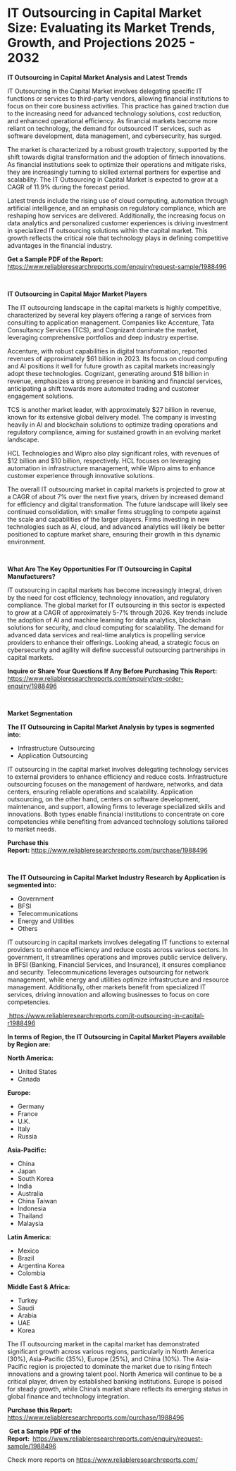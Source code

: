 <p><h1>IT Outsourcing in Capital Market Size: Evaluating its Market Trends, Growth, and Projections 2025 - 2032</h1></p><p><strong>IT Outsourcing in Capital Market Analysis and Latest Trends</strong></p>
<p><p>IT Outsourcing in the Capital Market involves delegating specific IT functions or services to third-party vendors, allowing financial institutions to focus on their core business activities. This practice has gained traction due to the increasing need for advanced technology solutions, cost reduction, and enhanced operational efficiency. As financial markets become more reliant on technology, the demand for outsourced IT services, such as software development, data management, and cybersecurity, has surged.</p><p>The market is characterized by a robust growth trajectory, supported by the shift towards digital transformation and the adoption of fintech innovations. As financial institutions seek to optimize their operations and mitigate risks, they are increasingly turning to skilled external partners for expertise and scalability. The IT Outsourcing in Capital Market is expected to grow at a CAGR of 11.9% during the forecast period. </p><p>Latest trends include the rising use of cloud computing, automation through artificial intelligence, and an emphasis on regulatory compliance, which are reshaping how services are delivered. Additionally, the increasing focus on data analytics and personalized customer experiences is driving investment in specialized IT outsourcing solutions within the capital market. This growth reflects the critical role that technology plays in defining competitive advantages in the financial industry.</p></p>
<p><strong>Get a Sample PDF of the Report:&nbsp;</strong> <a href="https://www.reliableresearchreports.com/enquiry/request-sample/1988496?utm_campaign=3079&utm_medium=2&utm_source=Github&utm_content=ia&utm_term=28032025&utm_id=it-outsourcing-in-capital">https://www.reliableresearchreports.com/enquiry/request-sample/1988496</a></p>
<p>&nbsp;</p>
<p><strong>IT Outsourcing in Capital Major Market Players</strong></p>
<p><p>The IT outsourcing landscape in the capital markets is highly competitive, characterized by several key players offering a range of services from consulting to application management. Companies like Accenture, Tata Consultancy Services (TCS), and Cognizant dominate the market, leveraging comprehensive portfolios and deep industry expertise.</p><p>Accenture, with robust capabilities in digital transformation, reported revenues of approximately $61 billion in 2023. Its focus on cloud computing and AI positions it well for future growth as capital markets increasingly adopt these technologies. Cognizant, generating around $18 billion in revenue, emphasizes a strong presence in banking and financial services, anticipating a shift towards more automated trading and customer engagement solutions.</p><p>TCS is another market leader, with approximately $27 billion in revenue, known for its extensive global delivery model. The company is investing heavily in AI and blockchain solutions to optimize trading operations and regulatory compliance, aiming for sustained growth in an evolving market landscape.</p><p>HCL Technologies and Wipro also play significant roles, with revenues of $12 billion and $10 billion, respectively. HCL focuses on leveraging automation in infrastructure management, while Wipro aims to enhance customer experience through innovative solutions.</p><p>The overall IT outsourcing market in capital markets is projected to grow at a CAGR of about 7% over the next five years, driven by increased demand for efficiency and digital transformation. The future landscape will likely see continued consolidation, with smaller firms struggling to compete against the scale and capabilities of the larger players. Firms investing in new technologies such as AI, cloud, and advanced analytics will likely be better positioned to capture market share, ensuring their growth in this dynamic environment.</p></p>
<p>&nbsp;</p>
<p><strong>What Are The Key Opportunities For IT Outsourcing in Capital Manufacturers?</strong></p>
<p><p>IT outsourcing in capital markets has become increasingly integral, driven by the need for cost efficiency, technology innovation, and regulatory compliance. The global market for IT outsourcing in this sector is expected to grow at a CAGR of approximately 5-7% through 2026. Key trends include the adoption of AI and machine learning for data analytics, blockchain solutions for security, and cloud computing for scalability. The demand for advanced data services and real-time analytics is propelling service providers to enhance their offerings. Looking ahead, a strategic focus on cybersecurity and agility will define successful outsourcing partnerships in capital markets.</p></p>
<p><strong>Inquire or Share Your Questions If Any Before Purchasing This Report:</strong> <a href="https://www.reliableresearchreports.com/enquiry/pre-order-enquiry/1988496?utm_campaign=3079&utm_medium=2&utm_source=Github&utm_content=ia&utm_term=28032025&utm_id=it-outsourcing-in-capital">https://www.reliableresearchreports.com/enquiry/pre-order-enquiry/1988496</a></p>
<p>&nbsp;</p>
<p><strong>Market Segmentation</strong></p>
<p><strong>The IT Outsourcing in Capital Market Analysis by types is segmented into:</strong></p>
<p><ul><li>Infrastructure Outsourcing</li><li>Application Outsourcing</li></ul></p>
<p><p>IT outsourcing in the capital market involves delegating technology services to external providers to enhance efficiency and reduce costs. Infrastructure outsourcing focuses on the management of hardware, networks, and data centers, ensuring reliable operations and scalability. Application outsourcing, on the other hand, centers on software development, maintenance, and support, allowing firms to leverage specialized skills and innovations. Both types enable financial institutions to concentrate on core competencies while benefiting from advanced technology solutions tailored to market needs.</p></p>
<p><strong>Purchase this Report:&nbsp;</strong><a href="https://www.reliableresearchreports.com/purchase/1988496?utm_campaign=3079&utm_medium=2&utm_source=Github&utm_content=ia&utm_term=28032025&utm_id=it-outsourcing-in-capital">https://www.reliableresearchreports.com/purchase/1988496</a></p>
<p>&nbsp;</p>
<p><strong>The IT Outsourcing in Capital Market Industry Research by Application is segmented into:</strong></p>
<p><ul><li>Government</li><li>BFSI</li><li>Telecommunications</li><li>Energy and Utilities</li><li>Others</li></ul></p>
<p><p>IT outsourcing in capital markets involves delegating IT functions to external providers to enhance efficiency and reduce costs across various sectors. In government, it streamlines operations and improves public service delivery. In BFSI (Banking, Financial Services, and Insurance), it ensures compliance and security. Telecommunications leverages outsourcing for network management, while energy and utilities optimize infrastructure and resource management. Additionally, other markets benefit from specialized IT services, driving innovation and allowing businesses to focus on core competencies.</p></p>
<p><a href="https://www.reliableresearchreports.com/it-outsourcing-in-capital-r1988496?utm_campaign=3079&utm_medium=2&utm_source=Github&utm_content=ia&utm_term=28032025&utm_id=it-outsourcing-in-capital">&nbsp;https://www.reliableresearchreports.com/it-outsourcing-in-capital-r1988496</a></p>
<p><strong>In terms of Region, the IT Outsourcing in Capital Market Players available by Region are:</strong></p>
<p>
    <p> <strong> North America: </strong>
        <ul>
            <li>United States</li>
            <li>Canada</li>
        </ul>
        </p> 
    <p> <strong> Europe: </strong>
        <ul>
            <li>Germany</li>
            <li>France</li>
            <li>U.K.</li>
            <li>Italy</li>
            <li>Russia</li>
        </ul>
        </p> 
    <p> <strong> Asia-Pacific: </strong>
        <ul>
            <li>China</li>
            <li>Japan</li>
            <li>South Korea</li>
            <li>India</li>
            <li>Australia</li>
            <li>China Taiwan</li>
            <li>Indonesia</li>
            <li>Thailand</li>
            <li>Malaysia</li>
        </ul>
        </p> 
    <p> <strong> Latin America: </strong>
        <ul>
            <li>Mexico</li>
            <li>Brazil</li>
            <li>Argentina Korea</li>
            <li>Colombia</li>
        </ul>
        </p> 
    <p> <strong> Middle East & Africa: </strong>
        <ul>
            <li>Turkey</li>
            <li>Saudi</li>
            <li>Arabia</li>
            <li>UAE</li>
            <li>Korea</li>
        </ul>
    </p>
    </p>
<p><p>The IT outsourcing market in the capital market has demonstrated significant growth across various regions, particularly in North America (30%), Asia-Pacific (35%), Europe (25%), and China (10%). The Asia-Pacific region is projected to dominate the market due to rising fintech innovations and a growing talent pool. North America will continue to be a critical player, driven by established banking institutions. Europe is poised for steady growth, while China’s market share reflects its emerging status in global finance and technology integration.</p></p>
<p><strong>Purchase this Report: </strong><a href="https://www.reliableresearchreports.com/purchase/1988496?utm_campaign=3079&utm_medium=2&utm_source=Github&utm_content=ia&utm_term=28032025&utm_id=it-outsourcing-in-capital">https://www.reliableresearchreports.com/purchase/1988496</a></p>
<p>&nbsp;<strong>Get a Sample PDF of the Report:&nbsp;&nbsp;</strong><a href="https://www.reliableresearchreports.com/enquiry/request-sample/1988496?utm_campaign=3079&utm_medium=2&utm_source=Github&utm_content=ia&utm_term=28032025&utm_id=it-outsourcing-in-capital">https://www.reliableresearchreports.com/enquiry/request-sample/1988496</a></p>
<p><strong></strong></p>
<p>Check more reports on <a href="https://www.reliableresearchreports.com/?utm_campaign=3079&utm_medium=2&utm_source=Github&utm_content=ia&utm_term=28032025&utm_id=it-outsourcing-in-capital">https://www.reliableresearchreports.com/</a></p>